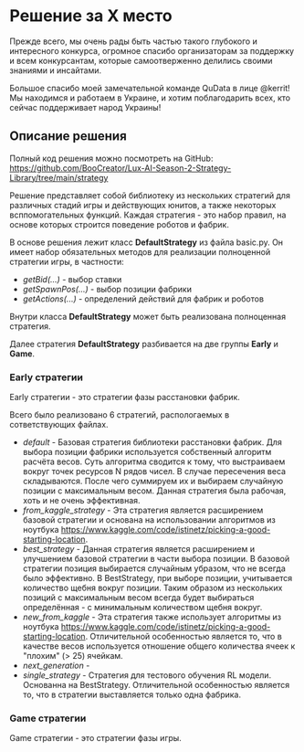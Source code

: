 # Решение за X место
Прежде всего, мы очень рады быть частью такого глубокого и интересного конкурса, огромное спасибо организаторам за поддержку и всем конкурсантам, которые самоотверженно делились своими знаниями и инсайтами.

Большое спасибо моей замечательной команде QuData в лице @kerrit! Мы находимся и работаем в Украине, и хотим поблагодарить всех, кто сейчас поддерживает народ Украины!

## Описание решения

Полный код решения можно посмотреть на GitHub: https://github.com/BooCreator/Lux-AI-Season-2-Strategy-Library/tree/main/strategy

Решение представляет собой библиотеку из нескольких стратегий для различных стадий игры и действующих юнитов, а также некоторых всппомогательных функций.
Каждая стратегия - это набор правил, на основе которых строится поведение роботов и фабрик.

В основе решения лежит класс **DefaultStrategy** из файла basic.py. Он имеет набор обязательных методов для реализации полноценной стратегии игры, в частности:
* *getBid(...)* - выбор ставки
* *getSpawnPos(...)* - выбор позиции фабрики
* *getActions(...)* - определений действий для фабрик и роботов

Внутри класса **DefaultStrategy** может быть реализована полноценная стратегия.

Далее стратегия **DefaultStrategy** разбивается на две группы **Early** и **Game**.

### Early стратегии

Early стратегии - это стратегии фазы расстановки фабрик.

Всего было реализовано 6 стратегий, распологаемых в сответствующих файлах.
* *default* - Базовая стратегия библиотеки расстановки фабрик.
Для выбора позиции фабрики используется собственный алгоритм расчёта весов. Суть алгоритма сводится к тому, что выстраиваем вокруг точек ресурсов N рядов чисел. В случае пересечения веса складываются. После чего суммируем их и выбираем случайную позиции с максимальным весом.
Данная стратегия была рабочая, хоть и не очень эффективная.
* *from_kaggle_strategy* - Эта стратегия является расширением базовой стратегии и основана на использовании алгоритмов из ноутбука https://www.kaggle.com/code/istinetz/picking-a-good-starting-location. 
* *best_strategy* - Данная стратегия является расширением и улучшением базовой стратегии в части выбора позиции. В базовой стратегии позиция выбирается случайным убразом, что не всегда было эффективно. В BestStrategy, при выборе позиции, учитывается количество щебня вокруг позиции. Таким образом из нескольких позиций с максимальным весом всегда будет выбираться определённая - с минимальным количеством щебня вокруг.
* *new_from_kaggle* - Эта стратегия также использует алгоритмы из ноутбука https://www.kaggle.com/code/istinetz/picking-a-good-starting-location. Отличительной особенностью является то, что в качестве весов используется отношение общего количества ячеек к "плохим" (> 25) ячейкам.
* *next_generation* - 
* *single_strategy* - Стратегия для тестового обучения RL модели. Основанна на BestStrategy. Отличительной особенностью является то, что в стратегии выставляется только одна фабрика.

### Game стратегии

Game стратегии - это стратегии фазы игры.